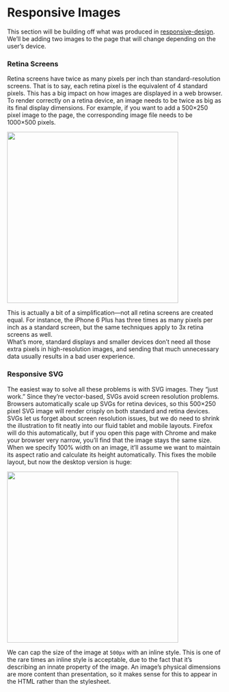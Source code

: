 # Responsive Images

This section will be building off what was produced in [responsive-design](https://github.com/ChrisCooney05/CSS_Learning/tree/master/responsive-design). We’ll be adding two images to the page that will change depending on the user’s device. 

### Retina Screens

Retina screens have twice as many pixels per inch than standard-resolution screens. That is to say, each retina pixel is the equivalent of 4 standard pixels. This has a big impact on how images are displayed in a web browser. To render correctly on a retina device, an image needs to be twice as big as its final display dimensions. For example, if you want to add a 500×250 pixel image to the page, the corresponding image file needs to be 1000×500 pixels.

<img src="https://www.internetingishard.com/html-and-css/responsive-images/retina-2x-image-dimensions-5a4673.png" width="400px">

This is actually a bit of a simplification—not all retina screens are created equal. For instance, the iPhone 6 Plus has three times as many pixels per inch as a standard screen, but the same techniques apply to 3x retina screens as well.
<br/>
What’s more, standard displays and smaller devices don’t need all those extra pixels in high-resolution images, and sending that much unnecessary data usually results in a bad user experience.

### Responsive SVG

The easiest way to solve all these problems is with SVG images. They “just work.” Since they’re vector-based, SVGs avoid screen resolution problems. Browsers automatically scale up SVGs for retina devices, so this 500×250 pixel SVG image will render crisply on both standard and retina devices.
<br/>
SVGs let us forget about screen resolution issues, but we do need to shrink the illustration to fit neatly into our fluid tablet and mobile layouts. Firefox will do this automatically, but if you open this page with Chrome and make your browser very narrow, you’ll find that the image stays the same size.
<br/>
When we specify 100% width on an image, it’ll assume we want to maintain its aspect ratio and calculate its height automatically. This fixes the mobile layout, but now the desktop version is huge:

<img src="https://www.internetingishard.com/html-and-css/responsive-images/responsive-svg-image-bfa291.png" width="400px">

We can cap the size of the image at ```500px``` with an inline style. This is one of the rare times an inline style is acceptable, due to the fact that it’s describing an innate property of the image. An image’s physical dimensions are more content than presentation, so it makes sense for this to appear in the HTML rather than the stylesheet.
